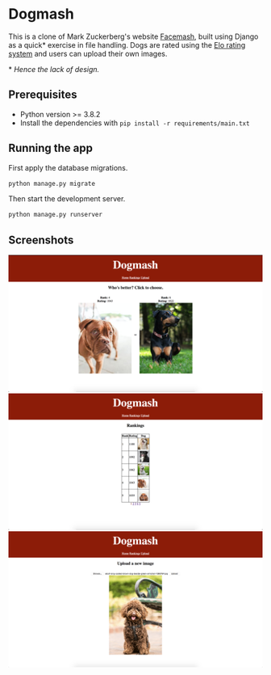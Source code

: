 # Dogmash
This is a clone of Mark Zuckerberg's website [Facemash](https://en.wikipedia.org/wiki/History_of_Facebook#FaceMash), built using Django as a quick* exercise in file handling. Dogs are rated using the [Elo rating system](https://en.wikipedia.org/wiki/Elo_rating_system) and users can upload their own images.

\* _Hence the lack of design._

## Prerequisites
- Python version >= 3.8.2
- Install the dependencies with `pip install -r requirements/main.txt`

## Running the app
First apply the database migrations.
```bash
python manage.py migrate
```

Then start the development server.
```bash
python manage.py runserver
```

## Screenshots

![](screenshots/home.png)
![](screenshots/rankings.png)
![](screenshots/upload.png)
